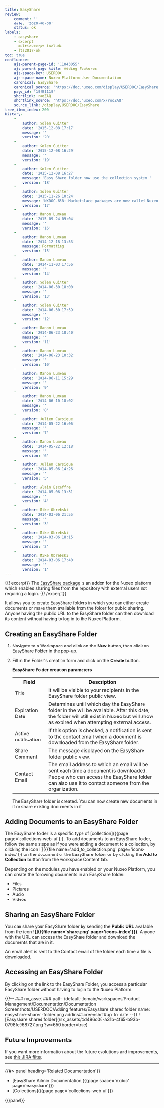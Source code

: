 ```yaml
---
title: EasyShare
review:
    comment: ''
    date: '2020-06-08'
    status: ok
labels:
    - easyshare
    - excerpt
    - multiexcerpt-include
    - lts2017-ok
toc: true
confluence:
    ajs-parent-page-id: '11043055'
    ajs-parent-page-title: Adding Features
    ajs-space-key: USERDOC
    ajs-space-name: Nuxeo Platform User Documentation
    canonical: EasyShare
    canonical_source: 'https://doc.nuxeo.com/display/USERDOC/EasyShare'
    page_id: '18451118'
    shortlink: rooZAQ
    shortlink_source: 'https://doc.nuxeo.com/x/rooZAQ'
    source_link: /display/USERDOC/EasyShare
tree_item_index: 200
history:
    -
        author: Solen Guitter
        date: '2015-12-08 17:17'
        message: ''
        version: '20'
    -
        author: Solen Guitter
        date: '2015-12-08 16:29'
        message: ''
        version: '19'
    -
        author: Solen Guitter
        date: '2015-12-08 16:27'
        message: 'Easy Share folder now use the collection system '
        version: '18'
    -
        author: Solen Guitter
        date: '2015-11-26 10:24'
        message: 'NXDOC-658: Marketplace packages are now called Nuxeo Packages'
        version: '17'
    -
        author: Manon Lumeau
        date: '2015-09-24 09:04'
        message: ''
        version: '16'
    -
        author: Manon Lumeau
        date: '2014-12-18 13:53'
        message: Formatting
        version: '15'
    -
        author: Manon Lumeau
        date: '2014-11-03 17:56'
        message: ''
        version: '14'
    -
        author: Solen Guitter
        date: '2014-06-30 18:00'
        message: ''
        version: '13'
    -
        author: Solen Guitter
        date: '2014-06-30 17:59'
        message: ''
        version: '12'
    -
        author: Manon Lumeau
        date: '2014-06-23 10:40'
        message: ''
        version: '11'
    -
        author: Manon Lumeau
        date: '2014-06-23 10:32'
        message: ''
        version: '10'
    -
        author: Manon Lumeau
        date: '2014-06-11 15:29'
        message: ''
        version: '9'
    -
        author: Manon Lumeau
        date: '2014-06-10 18:02'
        message: ''
        version: '8'
    -
        author: Julien Carsique
        date: '2014-05-22 16:06'
        message: ''
        version: '7'
    -
        author: Manon Lumeau
        date: '2014-05-22 12:18'
        message: ''
        version: '6'
    -
        author: Julien Carsique
        date: '2014-05-06 14:26'
        message: ''
        version: '5'
    -
        author: Alain Escaffre
        date: '2014-05-06 13:31'
        message: ''
        version: '4'
    -
        author: Mike Obrebski
        date: '2014-03-06 21:55'
        message: ''
        version: '3'
    -
        author: Mike Obrebski
        date: '2014-03-06 18:15'
        message: ''
        version: '2'
    -
        author: Mike Obrebski
        date: '2014-03-06 17:40'
        message: ''
        version: '1'
---
```


{{! excerpt}}
The [EasyShare package](https://connect.nuxeo.com/nuxeo/site/marketplace/package/easyshare) is an addon for the Nuxeo platform which enables sharing files from the repository with external users not requiring a login.
{{! /excerpt}}

It allows you to create EasyShare folders in which you can either create documents or make them available from the folder for public sharing. Anyone having the public URL to the EasyShare folder can then download its content without having to log in to the Nuxeo Platform.

## Creating an EasyShare Folder

1.  Navigate to a Workspace and click on the **New** button, then click on EasyShare Folder in the pop-up.
2.  Fill in the Folder's creation form and click on the **Create** button.

    **EasyShare Folder creation parameters**

    <div class="table-scroll">
      <table class="hover">
        <tbody>
          <tr>
            <th colspan="1">Field</th>
            <th colspan="1">Description</th>
          </tr>
          <tr>
            <td colspan="1">Title</td>
            <td colspan="1">It will be visible to your recipients in the EasyShare folder public view.</td>
          </tr>
          <tr>
            <td colspan="1">Expiration Date</td>
            <td colspan="1">Determines until which day the EasyShare folder in the will be available. After this date, the folder will still exist in Nuxeo but will show as expired when attempting external access.</td>
          </tr>
          <tr>
            <td colspan="1"><span class="widgetLabel tipsyShow tipsyGravityNW  ">Active notification</span></td>
            <td colspan="1">If this option is checked, a notification is sent to the contact email when a document is downloaded from the EasyShare folder.</td>
          </tr>
          <tr>
            <td colspan="1">Share Comment</td>
            <td colspan="1">The message displayed on the EasyShare folder public view.</td>
          </tr>
          <tr>
            <td colspan="1">Contact Email</td>
            <td colspan="1">The email address to which an email will be sent each time a document is downloaded. People who can access the EasyShare folder can also use it to contact someone from the organization.</td>
          </tr>
        </tbody>
      </table>
    </div>

    The EasyShare folder is created. You can now create new documents in it or share existing documents in it.


## Adding Documents to an EasyShare Folder

The EasyShare folder is a specific type of [collection]({{page page='collections-web-ui'}}). To add documents to an EasyShare folder, follow the same steps as if you were adding a document to a collection, by clicking the icon ![]({{file name='add_to_collection.png' page='icons-index'}}) on the document or the EasyShare folder or by clicking the **Add to Collection** button from the workspace Content tab.

Depending on the modules you have enabled on your Nuxeo Platform, you can create the following documents in an EasyShare folder:

*   Files
*   Pictures
*   Audio
*   Videos

## Sharing an EasyShare Folder

You can share your EasyShare folder by sending the **Public URL** available from the icon **![]({{file name='share.png' page='icons-index'}})**. Anyone with the URL can access the EasyShare folder and download the documents that are in it.

An email alert is sent to the Contact email of the folder each time a file is downloaded.

## Accessing an EasyShare Folder

By clicking on the link to the EasyShare Folder, you access a particular EasyShare folder without having to login to the Nuxeo Platform.


{{!--     ### nx_asset ###
    path: /default-domain/workspaces/Product Management/Documentation/Documentation Screenshots/USERDOC/Adding features/Easyshare shared folder
    name: easyshare-shared-folder.png
    addins#screenshot#up_to_date
--}}
![Easyshare shared folder](/nx_assets/4d496c06-a31b-4f65-b93b-0798fe968727.png ?w=650,border=true)

## Future Improvements

If you want more information about the future evolutions and improvements, see [this JIRA filter](https://jira.nuxeo.com/issues/?jql=project%20%3D%20NXP%20AND%20resolution%20%3D%20Unresolved%20AND%20component%20%3D%20%22Easy%20Share%22).

* * *

<div class="row" data-equalizer data-equalize-on="medium">
<div class="column medium-6">
{{#> panel heading='Related Documentation'}}

- [EasyShare Admin Documentation]({{page space='nxdoc' page='easyshare'}})
- [Collections]({{page page='collections-web-ui'}})

{{/panel}}
</div>
<div class="column medium-6">

&nbsp;

</div>
</div>
